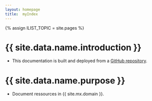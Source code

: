```yaml
---
layout: homepage
title:  myIndex
---
```

[link]:        #
[repo_source]: #


<!-- define var -->
{% assign lLIST_TOPIC         = site.pages %}

# {{ site.data.name.introduction }}
- This documentation is built and deployed from a [GitHub repository][repo_source].

# {{ site.data.name.purpose }}
- Document ressources in {{ site.mx.domain }}.

